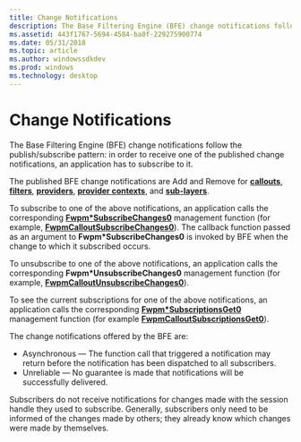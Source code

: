 ```yaml
---
title: Change Notifications
description: The Base Filtering Engine (BFE) change notifications follow the publish/subscribe pattern.
ms.assetid: 443f1767-5694-4584-ba0f-229275900774
ms.date: 05/31/2018
ms.topic: article
ms.author: windowssdkdev
ms.prod: windows
ms.technology: desktop
---
```


# Change Notifications

The Base Filtering Engine (BFE) change notifications follow the publish/subscribe pattern: in order to receive one of the published change notifications, an application has to subscribe to it.

The published BFE change notifications are Add and Remove for [**callouts**](/windows/win32/Fwpmtypes/ns-fwpmtypes-fwpm_callout_subscription0_?branch=master), [**filters**](/windows/win32/Fwpmtypes/ns-fwpmtypes-fwpm_filter_subscription0_?branch=master), [**providers**](/windows/win32/Fwpmtypes/ns-fwpmtypes-fwpm_provider_subscription0_?branch=master), [**provider contexts**](/windows/win32/Fwpmtypes/ns-fwpmtypes-fwpm_provider_context_subscription0_?branch=master), and [**sub-layers**](/windows/win32/Fwpmtypes/ns-fwpmtypes-fwpm_sublayer_subscription0_?branch=master).

To subscribe to one of the above notifications, an application calls the corresponding [**Fwpm\*SubscribeChanges0**](fwp-mgmt-functions.md) management function (for example, [**FwpmCalloutSubscribeChanges0**](/windows/win32/Fwpmu/nf-fwpmu-fwpmcalloutsubscribechanges0?branch=master)). The callback function passed as an argument to **Fwpm\*SubscribeChanges0** is invoked by BFE when the change to which it subscribed occurs.

To unsubscribe to one of the above notifications, an application calls the corresponding **Fwpm\*UnsubscribeChanges0** management function (for example, [**FwpmCalloutUnsubscribeChanges0**](/windows/win32/Fwpmu/nf-fwpmu-fwpmcalloutunsubscribechanges0?branch=master)).

To see the current subscriptions for one of the above notifications, an application calls the corresponding [**Fwpm\*SubscriptionsGet0**](fwp-mgmt-functions.md) management function (for example [**FwpmCalloutSubscriptionsGet0**](/windows/win32/Fwpmu/nf-fwpmu-fwpmcalloutsubscriptionsget0?branch=master)).

The change notifications offered by the BFE are:

-   Asynchronous — The function call that triggered a notification may return before the notification has been dispatched to all subscribers.
-   Unreliable — No guarantee is made that notifications will be successfully delivered.

Subscribers do not receive notifications for changes made with the session handle they used to subscribe. Generally, subscribers only need to be informed of the changes made by others; they already know which changes were made by themselves.

 

 




